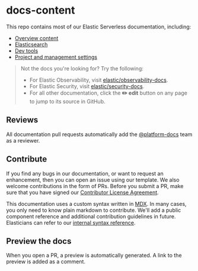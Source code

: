 # docs-content

This repo contains most of our Elastic Serverless documentation, including: 

- [Overview content](https://docs.elastic.co/serverless)
- [Elasticsearch](https://docs.elastic.co/serverless/elasticsearch/what-is-elasticsearch-serverless)
- [Dev tools](https://docs.elastic.co/serverless/devtools/developer-tools)
- [Project and management settings](https://docs.elastic.co/serverless/project-and-management-settings)

> Not the docs you're looking for? Try the following:
> 
> - For Elastic Observability, visit [elastic/observability-docs](https://github.com/elastic/observability-docs).
> - For Elastic Security, visit [elastic/security-docs](https://github.com/elastic/security-docs).
> - For all other documentation, click the **✏️ edit** button on any page to jump to its source in GitHub.

## Reviews

All documentation pull requests automatically add the [@platform-docs](https://github.com/orgs/elastic/teams/platform-docs) team as a reviewer.

## Contribute

If you find any bugs in our documentation, or want to request an enhancement, then you can open an issue using our template. We also welcome contributions in the form of PRs. Before you submit a PR, make sure that you have signed our [Contributor License Agreement](https://www.elastic.co/contributor-agreement/).

This documentation uses a custom syntax written in [MDX](https://mdxjs.com/). In many cases, you only need to know plain markdown to contribute. We'll add a public component reference and additional contribution guidelines in future. Elasticians can refer to our [internal syntax reference](https://docs.elastic.dev/docsmobile/syntax).

## Preview the docs

When you open a PR, a preview is automatically generated. A link to the preview is added as a comment.